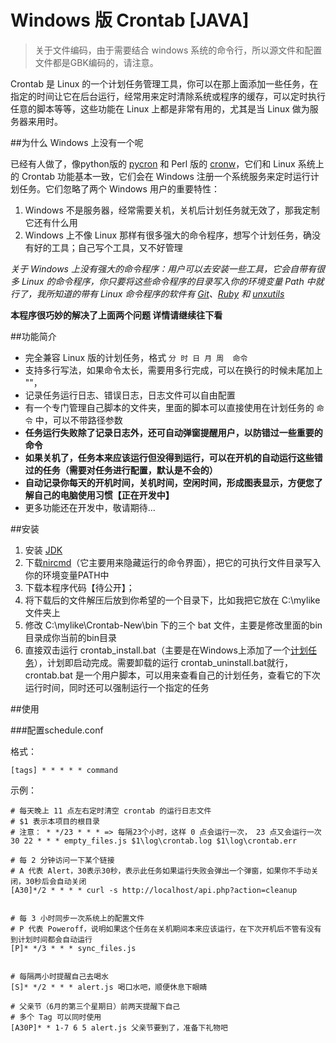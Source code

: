 # Windows 版 Crontab [JAVA]

>关于文件编码，由于需要结合 windows 系统的命令行，所以源文件和配置文件都是GBK编码的，请注意。

Crontab 是 Linux 的一个计划任务管理工具，你可以在那上面添加一些任务，在指定的时间让它在后台运行，经常用来定时清除系统或程序的缓存，可以定时执行任意的脚本等等，这些功能在 Linux 上都是非常有用的，尤其是当 Linux 做为服务器来用时。

##为什么 Windows 上没有一个呢

已经有人做了，像python版的 [pycron](http://www.kalab.com/freeware/pycron/pycron.htm) 和 Perl 版的 [cronw](http://cronw.sourceforge.net/)，它们和 Linux 系统上的 Crontab 功能基本一致，它们会在 Windows 注册一个系统服务来定时运行计划任务。它们忽略了两个 Windows 用户的重要特性：

1. Windows 不是服务器，经常需要关机，关机后计划任务就无效了，那我定制它还有什么用
2. Windows 上不像 Linux 那样有很多强大的命令程序，想写个计划任务，确没有好的工具；自己写个工具，又不好管理

*关于 Windows 上没有强大的命令程序：用户可以去安装一些工具，它会自带有很多 Linux 的命令程序，你只要将这些命令程序的目录写入你的环境变量 Path 中就行了，我所知道的带有 Linux 命令程序的软件有 [Git](http://git-scm.com/)、[Ruby](http://rubyinstaller.org/) 和 [unxutils](http://unxutils.sourceforge.net/)*

**本程序很巧妙的解决了上面两个问题  详情请继续往下看**

##功能简介

* 完全兼容 Linux 版的计划任务，格式 `分 时 日 月 周  命令`
* 支持多行写法，如果命令太长，需要用多行完成，可以在换行的时候未尾加上 "\"，
* 记录任务运行日志、错误日志，日志文件可以自由配置
* 有一个专门管理自己脚本的文件夹，里面的脚本可以直接使用在计划任务的 `命令` 中，可以不带路径参数
* **任务运行失败除了记录日志外，还可自动弹窗提醒用户，以防错过一些重要的命令**
* **如果关机了，任务本来应该运行但没得到运行，可以在开机的自动运行这些错过的任务（需要对任务进行配置，默认是不会的）**
* **自动记录你每天的开机时间，关机时间，空闲时间，形成图表显示，方便您了解自己的电脑使用习惯【正在开发中】**
* 更多功能还在开发中，敬请期待...


##安装


1. 安装 [JDK](http://docs.oracle.com/javase/7/docs/webnotes/install/)
2. 下载[nircmd](http://www.nirsoft.net/utils/nircmd.html)（它主要用来隐藏运行的命令界面），把它的可执行文件目录写入你的环境变量PATH中
3. 下载本程序代码【待公开】；
2. 将下载后的文件解压后放到你希望的一个目录下，比如我把它放在 C:\mylike 文件夹上
3. 修改 C:\mylike\Crontab-New\bin 下的三个 bat 文件，主要是修改里面的bin目录成你当前的bin目录
4. 直接双击运行 crontab\_install.bat（主要是在Windows上添加了一个[计划任务](http://www.microsoft.com/resources/documentation/windows/xp/all/proddocs/en-us/schtasks.mspx)），计划即启动完成。需要卸载的运行 crontab\_uninstall.bat就行， crontab.bat 是一个用户脚本，可以用来查看自己的计划任务，查看它的下次运行时间，同时还可以强制运行一个指定的任务


##使用

###配置schedule.conf

格式：

	[tags] * * * * * command

示例：

	# 每天晚上 11 点左右定时清空 crontab 的运行日志文件
	# $1 表示本项目的根目录
	# 注意： * */23 * * * => 每隔23个小时，这样 0 点会运行一次， 23 点又会运行一次
	30 22 * * * empty_files.js $1\log\crontab.log $1\log\crontab.err

	# 每 2 分钟访问一下某个链接
	# A 代表 Alert，30表示30秒，表示此任务如果运行失败会弹出一个弹窗，如果你不手动关闭，30秒后会自动关闭
	[A30]*/2 * * * * curl -s http://localhost/api.php?action=cleanup


	# 每 3 小时同步一次系统上的配置文件
	# P 代表 Poweroff，说明如果这个任务在关机期间本来应该运行，在下次开机后不管有没有到计划时间都会自动运行
	[P]* */3 * * * sync_files.js


	# 每隔两小时提醒自己去喝水
	[S]* */2 * * * alert.js 喝口水吧，顺便休息下眼睛

	# 父亲节（6月的第三个星期日）前两天提醒下自己
	# 多个 Tag 可以同时使用
	[A30P]* * 1-7 6 5 alert.js 父亲节要到了，准备下礼物吧

